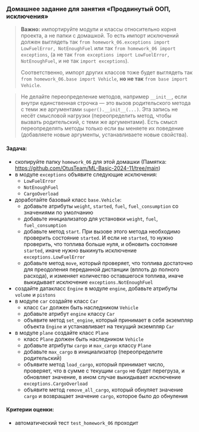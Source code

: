 ### Домашнее задание для занятия «Продвинутый ООП, исключения»

> **Важно:** импортируйте модули и классы относительно корня проекта, а не папки с домашкой. 
> То есть импорт исключений должен выглядеть так `from homework_06.exceptions import LowFuelError, NotEnoughFuel` 
> или так `from homework_06 import exceptions`,
> (а не так `from exceptions import LowFuelError, NotEnoughFuel`, и не так `import exceptions`).
> 
> Соответственно, импорт других классов тоже будет выглядеть так `from homework_06.base import Vehicle`, 
> **но не так** `from base import Vehicle`.

> Не делайте переопределение методов, например `__init__`, если внутри единственная строчка — это вызов родительского метода с теми же аргументами `super().__init__(...)`. Эта запись не несёт смысловой нагрузки (переопределить метод, чтобы вызвать родительский, с теми же аргументами). 
> Есть смысл переопределять методы только если вы меняете их поведение (добавляете новые аргументы, устанавливаете новые свойства).

#### Задача:
- скопируйте папку `homework_06` для этой домашки (Памятка: https://github.com/OtusTeam/ML-Basic-2024-11/tree/main)
- в модуле `exceptions` объявите следующие исключения:
    - `LowFuelError`
    - `NotEnoughFuel`
    - `CargoOverload`
- доработайте базовый класс `base.Vehicle`:
    - добавьте атрибуты `weight`, `started`, `fuel`, `fuel_consumption` со значениями по умолчанию
    - добавьте инициализатор для установки `weight`, `fuel`, `fuel_consumption`
    - добавьте метод `start`. При вызове этого метода необходимо проверить состояние `started`. И если не `started`, то нужно проверить, что топлива больше нуля, 
      и обновить состояние `started`, иначе нужно выкинуть исключение `exceptions.LowFuelError`
    - добавьте метод `move`, который проверяет, 
      что топлива достаточно для преодоления переданной дистанции (вплоть до полного расхода), 
      и изменяет количество оставшегося топлива, иначе выкидывает исключение `exceptions.NotEnoughFuel`
- создайте датакласс `Engine` в модуле `engine`, добавьте атрибуты `volume` и `pistons`
- в модуле `car` создайте класс `Car`
    - класс `Car` должен быть наследником `Vehicle`
    - добавьте атрибут `engine` классу `Car`
    - объявите метод `set_engine`, который принимает в себя экземпляр объекта `Engine` и устанавливает на текущий экземпляр `Car`
- в модуле `plane` создайте класс `Plane`
    - класс `Plane` должен быть наследником `Vehicle`
    - добавьте атрибуты `cargo` и `max_cargo` классу `Plane`
    - добавьте `max_cargo` в инициализатор (переопределите родительский)
    - объявите метод `load_cargo`, который принимает число, проверяет, что в сумме с текущим `cargo` не будет перегруза, и обновляет значение, в ином случае выкидывает исключение `exceptions.CargoOverload`
    - объявите метод `remove_all_cargo`, который обнуляет значение `cargo` и возвращает значение `cargo`, которое было до обнуления
#### Критерии оценки:
- автоматический тест `test_homework_06` проходит
